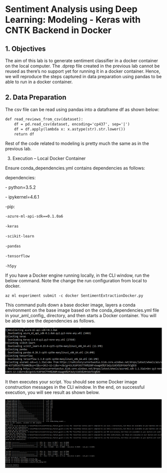 # Sentiment Analysis using Deep Learning: Modeling - Keras with CNTK Backend in Docker

## 1. Objectives

The aim of this lab is to generate sentiment classifier in a docker container on the local computer. The .dprep file created in the previous lab cannot be reused as there’s no support yet for running it in a docker container. Hence, we will reproduce the steps captured in data preparation using pandas to be able to run in a docker container.

## 2. Data Preparation

The csv file can be read using pandas into a dataframe df as shown below:

```
def read_reviews_from_csv(dataset):
    df = pd.read_csv(dataset, encoding='cp437', sep='|')
    df = df.apply(lambda x: x.astype(str).str.lower())
    return df
```

Rest of the code related to modeling is pretty much the same as in the previous lab.

3. Execution – Local Docker Container

Ensure conda_dependencies.yml contains dependencies as follows:

dependencies:

  \- python=3.5.2
  
  \- ipykernel=4.6.1
  
  -pip:
  
    -azure-ml-api-sdk==0.1.0a6
    
    -keras
    
    -scikit-learn
    
    -pandas
    
    -tensorflow
    
    -h5py
    
If you have a Docker engine running locally, in the CLI window, run the below command. Note the change the run configuration from local to docker.

```
az ml experiment submit -c docker SentimentExtractionDocker.py
```

This command pulls down a base docker image, layers a conda environment on the base image based on the conda_dependencies.yml file in your_aml_config_ directory, and then starts a Docker container. You will be able to see the dependencies as follows.

![BaseDockerImage](https://github.com/SRIVIDYAMEDURI/Deep-Learning/blob/master/Images/BaseDockerImage.png)

It then executes your script. You should see some Docker image construction messages in the CLI window. In the end, on successful execution, you will see result as shown below.

![CLIWindow_Docker](https://github.com/SRIVIDYAMEDURI/Deep-Learning/blob/master/Images/DockerCLIWindow.png)
